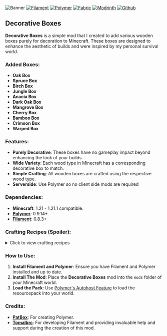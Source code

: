 ![Banner](https://cdn.modrinth.com/data/cached_images/d0d8d27986e0b2bfcf4231028fbd26adf786a04f.jpeg)
[![Filament](https://cdn.modrinth.com/data/cached_images/36c39e31545c2667e224c7cd9a6a53ed8436b608.png)](https://modrinth.com/mod/filament)
[![Polymer](https://imgur.com/Tosv37t.png)](https://modrinth.com/mod/polymer)
[![Fabric](https://cdn.modrinth.com/data/cached_images/b5f2bbe24d378d863f70c8b4bf7bf9c0ef2b56f7.png)](https://fabricmc.net/)
[![Modrinth](https://cdn.modrinth.com/data/cached_images/50f2eaa6263492cc65f49ef84a31e7d9fb51179c.png)](https://modrinth.com/mod/decorative-boxes)
[![Github](https://cdn.modrinth.com/data/cached_images/41dfe80a399c0c8466f8cecc9f35048de5066e11.png)](https://github.com/serverside-swzo/DecorativeBoxes)

## Decorative Boxes
**Decorative Boxes** is a simple mod that I created to add various wooden boxes purely for decoration to Minecraft. These boxes are designed to enhance the aesthetic of builds and were inspired by my personal survival world.

### Added Boxes:
- **Oak Box**
- **Spruce Box**
- **Birch Box**
- **Jungle Box**
- **Acacia Box**
- **Dark Oak Box**
- **Mangrove Box**
- **Cherry Box**
- **Bamboo Box**
- **Crimson Box**
- **Warped Box**

### Features:
- **Purely Decorative**: These boxes have no gameplay impact beyond enhancing the look of your builds.
- **Wide Variety**: Each wood type in Minecraft has a corresponding decorative box to match.
- **Simple Crafting**: All wooden boxes are crafted using the respective wood type.
- **Serverside**: Use Polymer so no client side mods are required

### Dependencies:
- **Minecraft**: 1.21 - 1.21.1 compatible.
- **[Polymer](https://modrinth.com/mod/polymer)**: 0.9.14+
- **[Filament](https://modrinth.com/mod/filament)**: 0.8.3+

### Crafting Recipes (Spoiler):
<details>
<summary>Click to view crafting recipes</summary>

- **Oak Box**: 
  
  ![Oak Box](https://cdn.modrinth.com/data/cached_images/e45294500abcb1ee5513234e67157fce35a10a04.png)

-   _Recipes Are Same For All Wood Types Only Difference is the type of slab used in the recipe._
 
</details>

### How to Use:
1. **Install Filament and Polymer**: Ensure you have Filament and Polymer installed and up to date.
2. **Install The Mod**: Place the **Decorative Boxes** mod into the `mods` folder of your Minecraft world.
3. **Load the Pack**: Use [Polymer's Autohost Feature](https://polymer.pb4.eu/latest/user/resource-pack-hosting/) to load the resourcepack into your world.


### Credits:
- **[PatBox](https://modrinth.com/user/Patbox)**: For creating Polymer.
- **[Tomalbrc](https://modrinth.com/user/tomalbrc)**: For developing Filament and providing invaluable help and support during the creation of this mod.
